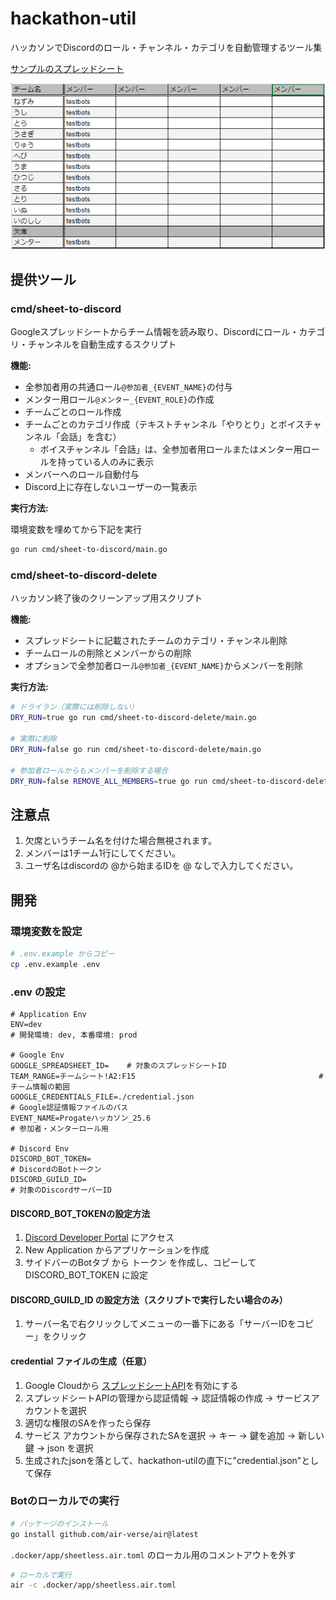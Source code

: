 # hackathon-util

ハッカソンでDiscordのロール・チャンネル・カテゴリを自動管理するツール集

[サンプルのスプレッドシート](https://docs.google.com/spreadsheets/d/1kOFmbrdYd4gsF3i0bo5PuteUYWqq5R-g0i65jdRZMy0/edit?usp=sharing)

![](./image/img1.png)

## 提供ツール

### cmd/sheet-to-discord
Googleスプレッドシートからチーム情報を読み取り、Discordにロール・カテゴリ・チャンネルを自動生成するスクリプト

**機能:**
- 全参加者用の共通ロール`@参加者_{EVENT_NAME}`の付与
- メンター用ロール`@メンター_{EVENT_ROLE}`の作成
- チームごとのロール作成
- チームごとのカテゴリ作成（テキストチャンネル「やりとり」とボイスチャンネル「会話」を含む）
  - ボイスチャンネル「会話」は、全参加者用ロールまたはメンター用ロールを持っている人のみに表示
- メンバーへのロール自動付与
- Discord上に存在しないユーザーの一覧表示

**実行方法:**

環境変数を埋めてから下記を実行

```bash
go run cmd/sheet-to-discord/main.go
```

### cmd/sheet-to-discord-delete
ハッカソン終了後のクリーンアップ用スクリプト

**機能:**
- スプレッドシートに記載されたチームのカテゴリ・チャンネル削除
- チームロールの削除とメンバーからの削除
- オプションで全参加者ロール`@参加者_{EVENT_NAME}`からメンバーを削除

**実行方法:**
```bash
# ドライラン（実際には削除しない）
DRY_RUN=true go run cmd/sheet-to-discord-delete/main.go

# 実際に削除
DRY_RUN=false go run cmd/sheet-to-discord-delete/main.go

# 参加者ロールからもメンバーを削除する場合
DRY_RUN=false REMOVE_ALL_MEMBERS=true go run cmd/sheet-to-discord-delete/main.go
```

## 注意点

1. 欠席というチーム名を付けた場合無視されます。
2. メンバーは1チーム1行にしてください。
3. ユーザ名はdiscordの @から始まるIDを @ なしで入力してください。

## 開発

### 環境変数を設定

```bash
# .env.example からコピー
cp .env.example .env
```

### .env の設定

```env
# Application Env
ENV=dev                                                                # 開発環境: dev, 本番環境: prod

# Google Env
GOOGLE_SPREADSHEET_ID=    # 対象のスプレッドシートID
TEAM_RANGE=チームシート!A2:F15                                         # チーム情報の範囲
GOOGLE_CREDENTIALS_FILE=./credential.json                             # Google認証情報ファイルのパス
EVENT_NAME=Progateハッカソン_25.6                                       # 参加者・メンターロール用

# Discord Env
DISCORD_BOT_TOKEN=                                                     # DiscordのBotトークン
DISCORD_GUILD_ID=                                                      # 対象のDiscordサーバーID
```

#### DISCORD_BOT_TOKENの設定方法

1. [Discord Developer Portal](https://discord.com/developers/applications) にアクセス
2. New Application からアプリケーションを作成
3. サイドバーのBotタブ から トークン を作成し、コピーして DISCORD_BOT_TOKEN に設定

#### DISCORD_GUILD_ID の設定方法（スクリプトで実行したい場合のみ）

1. サーバー名で右クリックしてメニューの一番下にある「サーバーIDをコピー」をクリック

#### credential ファイルの生成（任意）

1. Google Cloudから [スプレッドシートAPI](https://console.cloud.google.com/apis/library/sheets.googleapis.com?hl=ja)を有効にする 
2. スプレッドシートAPIの管理から認証情報 -> 認証情報の作成 -> サービスアカウントを選択
3. 適切な権限のSAを作ったら保存
4. サービス アカウントから保存されたSAを選択 -> キー -> 鍵を追加 -> 新しい鍵 -> json を選択
5. 生成されたjsonを落として、hackathon-utilの直下に"credential.json"として保存

### Botのローカルでの実行

```bash
# パッケージのインストール
go install github.com/air-verse/air@latest
```

`.docker/app/sheetless.air.toml` のローカル用のコメントアウトを外す

```bash
# ローカルで実行
air -c .docker/app/sheetless.air.toml
```
